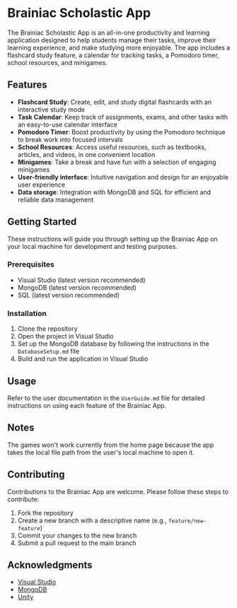# Brainiac Scholastic App

The Brainiac Scholastic App is an all-in-one productivity and learning application designed to help students manage their tasks, improve their learning experience, and make studying more enjoyable. The app includes a flashcard study feature, a calendar for tracking tasks, a Pomodoro timer, school resources, and minigames.

## Features

- **Flashcard Study**: Create, edit, and study digital flashcards with an interactive study mode
- **Task Calendar**: Keep track of assignments, exams, and other tasks with an easy-to-use calendar interface
- **Pomodoro Timer**: Boost productivity by using the Pomodoro technique to break work into focused intervals
- **School Resources**: Access useful resources, such as textbooks, articles, and videos, in one convenient location
- **Minigames**: Take a break and have fun with a selection of engaging minigames
- **User-friendly interface**: Intuitive navigation and design for an enjoyable user experience
- **Data storage**: Integration with MongoDB and SQL for efficient and reliable data management

## Getting Started

These instructions will guide you through setting up the Brainiac App on your local machine for development and testing purposes.

### Prerequisites

- Visual Studio (latest version recommended)
- MongoDB (latest version recommended)
- SQL (latest version recommended)

### Installation

1.	Clone the repository
2. Open the project in Visual Studio
3. Set up the MongoDB database by following the instructions in the `DatabaseSetup.md` file
4. Build and run the application in Visual Studio

## Usage

Refer to the user documentation in the `UserGuide.md` file for detailed instructions on using each feature of the Brainiac App.

## Notes 

The games won't work currently from the home page because the app takes the local file path from the user's local machine to open it.

## Contributing

Contributions to the Brainiac App are welcome. Please follow these steps to contribute:

1. Fork the repository
2. Create a new branch with a descriptive name (e.g., `feature/new-feature`)
3. Commit your changes to the new branch
4. Submit a pull request to the main branch


## Acknowledgments

- [Visual Studio](https://visualstudio.microsoft.com/)
- [MongoDB](https://www.mongodb.com/)
- [Unity](https://unity.com/)
